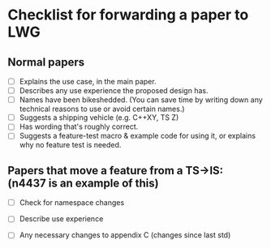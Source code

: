 # Checklist for forwarding a paper to LWG

## Normal papers

- [ ] Explains the use case, in the main paper.
- [ ] Describes any use experience the proposed design has.
- [ ] Names have been bikeshedded. (You can save time by writing down any technical reasons to use or avoid certain names.)
- [ ] Suggests a shipping vehicle (e.g. C++XY, TS Z)
- [ ] Has wording that's roughly correct.
- [ ] Suggests a feature-test macro & example code for using it, or explains why no feature test is needed.

## Papers that move a feature from a TS->IS: (n4437 is an example of this)

- [ ] Check for namespace changes
- [ ] Describe use experience
- [ ] Any necessary changes to appendix C (changes since last std)


